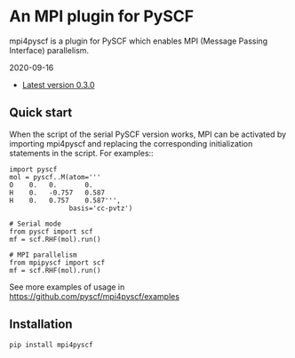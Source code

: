 An MPI plugin for PySCF
=======================

mpi4pyscf is a plugin for PySCF which enables MPI (Message Passing Interface) parallelism.

2020-09-16

* [Latest version 0.3.0](https://github.com/mpipyscf/mpipyscf/releases/tag/v0.3.0)

Quick start
-----------

When the script of the serial PySCF version works, MPI can be activated by
importing mpi4pyscf and replacing the corresponding initialization statements in
the script. For examples::
```
import pyscf
mol = pyscf..M(atom='''
O    0.   0.       0.
H    0.   -0.757   0.587
H    0.   0.757    0.587''',
               basis='cc-pvtz')

# Serial mode
from pyscf import scf
mf = scf.RHF(mol).run()

# MPI parallelism
from mpipyscf import scf
mf = scf.RHF(mol).run()
```

See more examples of usage in https://github.com/pyscf/mpi4pyscf/examples

Installation
------------

```
pip install mpi4pyscf
```

